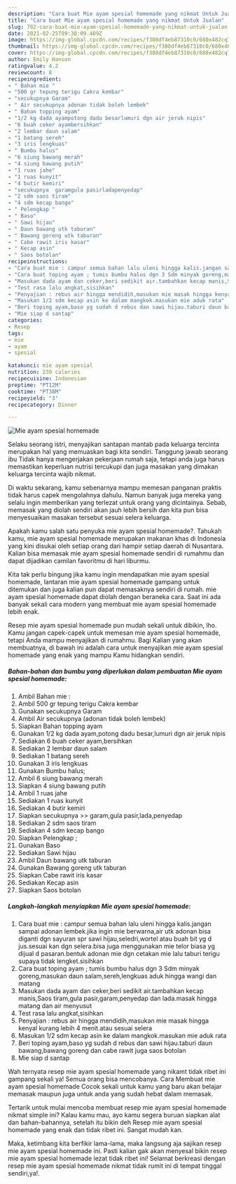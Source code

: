 ```yaml
---
description: "Cara buat Mie ayam spesial homemade yang nikmat Untuk Jualan"
title: "Cara buat Mie ayam spesial homemade yang nikmat Untuk Jualan"
slug: 702-cara-buat-mie-ayam-spesial-homemade-yang-nikmat-untuk-jualan
date: 2021-02-25T09:38:09.489Z
image: https://img-global.cpcdn.com/recipes/f308df4eb87310c0/680x482cq70/mie-ayam-spesial-homemade-foto-resep-utama.jpg
thumbnail: https://img-global.cpcdn.com/recipes/f308df4eb87310c0/680x482cq70/mie-ayam-spesial-homemade-foto-resep-utama.jpg
cover: https://img-global.cpcdn.com/recipes/f308df4eb87310c0/680x482cq70/mie-ayam-spesial-homemade-foto-resep-utama.jpg
author: Emily Hanson
ratingvalue: 4.2
reviewcount: 8
recipeingredient:
- " Bahan mie "
- "500 gr tepung terigu Cakra kembar"
- "secukupnya Garam"
- " Air secukupnya adonan tidak boleh lembek"
- " Bahan topping ayam"
- "1/2 kg dada ayampotong dadu besarlumuri dgn air jeruk nipis"
- "6 buah ceker ayambersihkan"
- "2 lembar daun salam"
- "1 batang sereh"
- "3 iris lengkuas"
- " Bumbu halus"
- "6 siung bawang merah"
- "4 siung bawang putih"
- "1 ruas jahe"
- "1 ruas kunyit"
- "4 butir kemiri"
- "secukupnya  garamgula pasirladapenyedap"
- "2 sdm saos tiram"
- "4 sdm kecap bango"
- " Pelengkap "
- " Baso"
- " Sawi hijau"
- " Daun bawang utk taburan"
- " Bawang goreng utk taburan"
- " Cabe rawit iris kasar"
- " Kecap asin"
- " Saos botolan"
recipeinstructions:
- "Cara buat mie : campur semua bahan lalu uleni hingga kalis.jangan sampai adonan lembek.jika ingin mie berwarna,air utk adonan bisa diganti dgn sayuran spr sawi hijau,seledri,wortel atau buah bit yg d jus.sesuai kan dgn selera.bisa juga menggunakan mie telor biasa yg dijual d pasaran.bentuk adonan mie dgn cetakan mie lalu taburi terigu supaya tidak lengket.sisihkan"
- "Cara buat toping ayam ; tumis bumbu halus dgn 3 Sdm minyak goreng,masukan daun salam,sereh,lengkuas aduk hingga wangi dan matang"
- "Masukan dada ayam dan ceker,beri sedikit air.tambahkan kecap manis,Saos tiram,gula pasir,garam,penyedap dan lada.masak hingga matang dan air menyusut"
- "Test rasa lalu angkat,sisihkan"
- "Penyajian : rebus air hingga mendidih,masukan mie masak hingga kenyal kurang lebih 4 menit.atau sesuai selera"
- "Masukan 1/2 sdm kecap asin ke dalam mangkok.masukan mie aduk rata"
- "Beri toping ayam,baso yg sudah d rebus dan sawi hijau.taburi daun bawang,bawang goreng dan cabe rawit juga saos botolan"
- "Mie siap d santap"
categories:
- Resep
tags:
- mie
- ayam
- spesial

katakunci: mie ayam spesial 
nutrition: 239 calories
recipecuisine: Indonesian
preptime: "PT12M"
cooktime: "PT38M"
recipeyield: "3"
recipecategory: Dinner

---
```



![Mie ayam spesial homemade](https://img-global.cpcdn.com/recipes/f308df4eb87310c0/680x482cq70/mie-ayam-spesial-homemade-foto-resep-utama.jpg)

Selaku seorang istri, menyajikan santapan mantab pada keluarga tercinta merupakan hal yang memuaskan bagi kita sendiri. Tanggung jawab seorang ibu Tidak hanya mengerjakan pekerjaan rumah saja, tetapi anda juga harus memastikan keperluan nutrisi tercukupi dan juga masakan yang dimakan keluarga tercinta wajib nikmat.

Di waktu  sekarang, kamu sebenarnya mampu memesan panganan praktis tidak harus capek mengolahnya dahulu. Namun banyak juga mereka yang selalu ingin memberikan yang terlezat untuk orang yang dicintainya. Sebab, memasak yang diolah sendiri akan jauh lebih bersih dan kita pun bisa menyesuaikan masakan tersebut sesuai selera keluarga. 



Apakah kamu salah satu penyuka mie ayam spesial homemade?. Tahukah kamu, mie ayam spesial homemade merupakan makanan khas di Indonesia yang kini disukai oleh setiap orang dari hampir setiap daerah di Nusantara. Kalian bisa memasak mie ayam spesial homemade sendiri di rumahmu dan dapat dijadikan camilan favoritmu di hari liburmu.

Kita tak perlu bingung jika kamu ingin mendapatkan mie ayam spesial homemade, lantaran mie ayam spesial homemade gampang untuk ditemukan dan juga kalian pun dapat memasaknya sendiri di rumah. mie ayam spesial homemade dapat diolah dengan beraneka cara. Saat ini ada banyak sekali cara modern yang membuat mie ayam spesial homemade lebih enak.

Resep mie ayam spesial homemade pun mudah sekali untuk dibikin, lho. Kamu jangan capek-capek untuk memesan mie ayam spesial homemade, tetapi Anda mampu menyajikan di rumahmu. Bagi Kalian yang akan membuatnya, di bawah ini adalah cara untuk menyajikan mie ayam spesial homemade yang enak yang mampu Kamu hidangkan sendiri.

<!--inarticleads1-->

##### Bahan-bahan dan bumbu yang diperlukan dalam pembuatan Mie ayam spesial homemade:

1. Ambil  Bahan mie :
1. Ambil 500 gr tepung terigu Cakra kembar
1. Gunakan secukupnya Garam
1. Ambil  Air secukupnya (adonan tidak boleh lembek)
1. Siapkan  Bahan topping ayam
1. Gunakan 1/2 kg dada ayam,potong dadu besar,lumuri dgn air jeruk nipis
1. Sediakan 6 buah ceker ayam,bersihkan
1. Sediakan 2 lembar daun salam
1. Sediakan 1 batang sereh
1. Gunakan 3 iris lengkuas
1. Gunakan  Bumbu halus;
1. Ambil 6 siung bawang merah
1. Siapkan 4 siung bawang putih
1. Ambil 1 ruas jahe
1. Sediakan 1 ruas kunyit
1. Sediakan 4 butir kemiri
1. Siapkan secukupnya &gt;&gt; garam,gula pasir,lada,penyedap
1. Sediakan 2 sdm saos tiram
1. Sediakan 4 sdm kecap bango
1. Siapkan  Pelengkap ;
1. Gunakan  Baso
1. Sediakan  Sawi hijau
1. Ambil  Daun bawang utk taburan
1. Gunakan  Bawang goreng utk taburan
1. Siapkan  Cabe rawit iris kasar
1. Sediakan  Kecap asin
1. Siapkan  Saos botolan




<!--inarticleads2-->

##### Langkah-langkah menyiapkan Mie ayam spesial homemade:

1. Cara buat mie : campur semua bahan lalu uleni hingga kalis.jangan sampai adonan lembek.jika ingin mie berwarna,air utk adonan bisa diganti dgn sayuran spr sawi hijau,seledri,wortel atau buah bit yg d jus.sesuai kan dgn selera.bisa juga menggunakan mie telor biasa yg dijual d pasaran.bentuk adonan mie dgn cetakan mie lalu taburi terigu supaya tidak lengket.sisihkan
1. Cara buat toping ayam ; tumis bumbu halus dgn 3 Sdm minyak goreng,masukan daun salam,sereh,lengkuas aduk hingga wangi dan matang
1. Masukan dada ayam dan ceker,beri sedikit air.tambahkan kecap manis,Saos tiram,gula pasir,garam,penyedap dan lada.masak hingga matang dan air menyusut
1. Test rasa lalu angkat,sisihkan
1. Penyajian : rebus air hingga mendidih,masukan mie masak hingga kenyal kurang lebih 4 menit.atau sesuai selera
1. Masukan 1/2 sdm kecap asin ke dalam mangkok.masukan mie aduk rata
1. Beri toping ayam,baso yg sudah d rebus dan sawi hijau.taburi daun bawang,bawang goreng dan cabe rawit juga saos botolan
1. Mie siap d santap




Wah ternyata resep mie ayam spesial homemade yang nikamt tidak ribet ini gampang sekali ya! Semua orang bisa mencobanya. Cara Membuat mie ayam spesial homemade Cocok sekali untuk kamu yang baru akan belajar memasak maupun juga untuk anda yang sudah hebat dalam memasak.

Tertarik untuk mulai mencoba membuat resep mie ayam spesial homemade nikmat simple ini? Kalau kamu mau, ayo kamu segera buruan siapkan alat dan bahan-bahannya, setelah itu bikin deh Resep mie ayam spesial homemade yang enak dan tidak ribet ini. Sangat mudah kan. 

Maka, ketimbang kita berfikir lama-lama, maka langsung aja sajikan resep mie ayam spesial homemade ini. Pasti kalian gak akan menyesal bikin resep mie ayam spesial homemade lezat tidak ribet ini! Selamat berkreasi dengan resep mie ayam spesial homemade nikmat tidak rumit ini di tempat tinggal sendiri,ya!.

